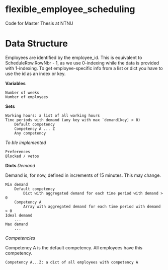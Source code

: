 # flexible_employee_scheduling
Code for Master Thesis at NTNU

# Data Structure

Employees are identified by the employee_id. This is equivalent to ScheduleRow.RowNbr - 1, as we use 0-indexing while the data is provided with 1-indexing. To get employee-specific info from a list or dict you have to use the id as an index or key.

**Variables**

    Number of weeks
    Number of employees

**Sets**

    Working hours: a list of all working hours
    Time periods with demand (any key with max `demand[key] > 0)
        Default competency
        Competency A ... Z
        Any competency

_To ble implemented_

    Preferences
    Blocked / vetos

**Dicts**
_Demand_

Demand is, for now, defined in increments of 15 minutes. This may change.

    Min demand
        Default competency
            Dict with aggregated demand for each time period with demand > 0
        Competency A
            Array with aggregated demand for each time period with demand > 0
    Ideal demand
        ...
    Max demand
        ...

_Competencies_

Competency A is the default competency. All employees have this competency.

    Competency A...Z: a dict of all employees with competency A
